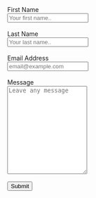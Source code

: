 ---
---
<form method="post" name="Contact" netlify>
    <label for="fname">First Name</label>
    <br>
    <input type="text" id="fname" name="firstname" placeholder="Your first name..">
    <br>
    <br>
    <label for="lname">Last Name</label>
    <br>
    <input type="text" id="lname" name="lastname" placeholder="Your last name..">
    <br>
    <br>
    <label for="email">Email Address</label>
    <br>
    <input type="text" id="email" name="email" placeholder="email@example.com">
    <br>
    <br>
    <label for="message">Message</label>
    <br>
    <textarea id="Message" name="message" placeholder="Leave any message" style="height:200px"></textarea>
    <br>
    <br>
    <input type="submit" value="Submit" style="">
</form>